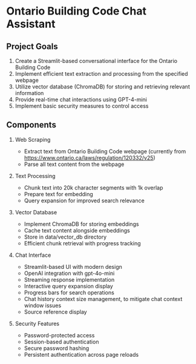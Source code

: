 # Ontario Building Code Chat Assistant

## Project Goals
1. Create a Streamlit-based conversational interface for the Ontario Building Code
2. Implement efficient text extraction and processing from the specified webpage
3. Utilize vector database (ChromaDB) for storing and retrieving relevant information
4. Provide real-time chat interactions using GPT-4-mini
5. Implement basic security measures to control access

## Components
1. Web Scraping
   - Extract text from Ontario Building Code webpage (currently from https://www.ontario.ca/laws/regulation/120332/v25)
   - Parse all text content from the webpage

2. Text Processing
   - Chunk text into 20k character segments with 1k overlap
   - Prepare text for embedding
   - Query expansion for improved search relevance

3. Vector Database
   - Implement ChromaDB for storing embeddings
   - Cache text content alongside embeddings
   - Store in data/vector_db directory
   - Efficient chunk retrieval with progress tracking

4. Chat Interface
   - Streamlit-based UI with modern design
   - OpenAI integration with gpt-4o-mini
   - Streaming response implementation
   - Interactive query expansion display
   - Progress bars for search operations
   - Chat history context size management, to mitigate chat context window issues
   - Source reference display

5. Security Features
   - Password-protected access
   - Session-based authentication
   - Secure password hashing
   - Persistent authentication across page reloads
